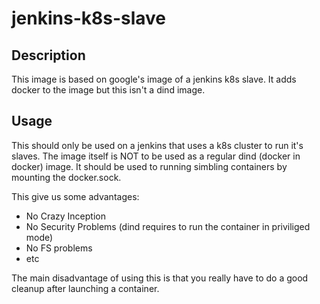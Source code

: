 # jenkins-k8s-slave
## Description
This image is based on google's image of a jenkins k8s slave. It adds docker to the image but this isn't a dind image.
## Usage
This should only be used on a jenkins that uses a k8s cluster to run it's slaves.
The image itself is NOT to be used as a regular dind (docker in docker) image. It should be used to running simbling containers by mounting the docker.sock.

This give us some advantages:
* No Crazy Inception
* No Security Problems (dind requires to run the container in priviliged mode)
* No FS problems
* etc

The main disadvantage of using this is that you really have to do a good cleanup after launching a container.
